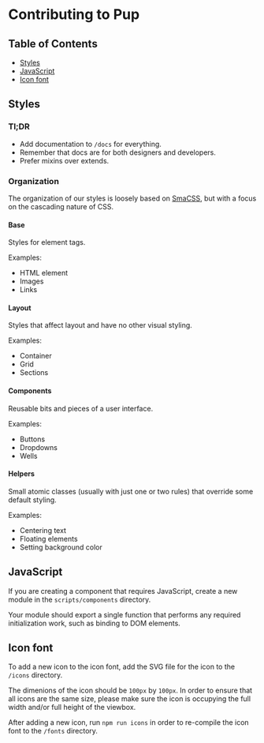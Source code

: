 # Contributing to Pup

## Table of Contents

- [Styles](#styles)
- [JavaScript](#javascript)
- [Icon font](#icon-font)

## Styles

### Tl;DR

- Add documentation to `/docs` for everything.
- Remember that docs are for both designers and developers.
- Prefer mixins over extends.

### Organization

The organization of our styles is loosely based on [SmaCSS](https://smacss.com/), but with a focus on the cascading nature of CSS.

#### Base

Styles for element tags.

Examples:
  - HTML element
  - Images
  - Links

#### Layout

Styles that affect layout and have no other visual styling.

Examples:
  - Container
  - Grid
  - Sections

#### Components

Reusable bits and pieces of a user interface.

Examples:
  - Buttons
  - Dropdowns
  - Wells

#### Helpers

Small atomic classes (usually with just one or two rules) that override some default styling.

Examples:
  - Centering text
  - Floating elements
  - Setting background color

## JavaScript

If you are creating a component that requires JavaScript, create a new module in the `scripts/components` directory.

Your module should export a single function that performs any required initialization work, such as
binding to DOM elements.

## Icon font

To add a new icon to the icon font, add the SVG file for the icon to the `/icons` directory.

The dimenions of the icon should be `100px` by `100px`.
In order to ensure that all icons are the same size, please make sure the icon is
occupying the full width and/or full height of the viewbox.

After adding a new icon, run `npm run icons` in order to re-compile the icon font
to the `/fonts` directory.
